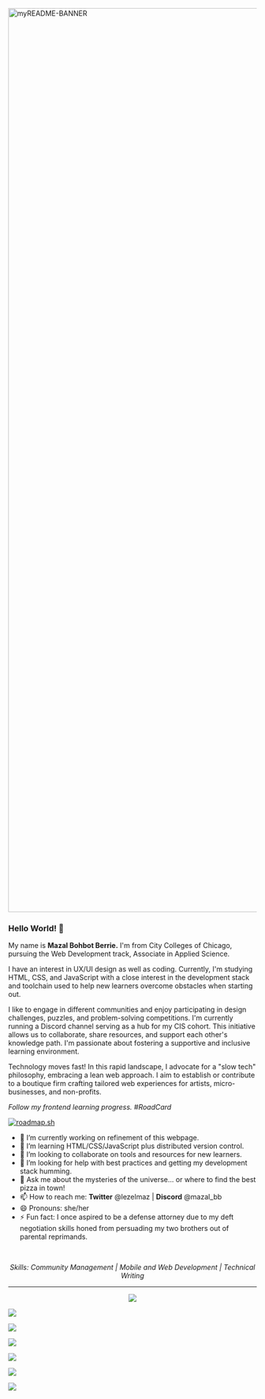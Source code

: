 <img width="1834" alt="myREADME-BANNER" src="https://github.com/studentiyot/studentiyot/assets/158574576/9bd1426f-27bd-44ad-a58b-7f2dda2a76aa">

### Hello World! 👋

My name is **Mazal Bohbot Berrie.** I'm from City Colleges of Chicago, pursuing the Web Development track, Associate in Applied Science.

I have an interest in UX/UI design as well as coding. Currently, I'm studying HTML, CSS, and JavaScript with a close interest in the development stack and toolchain used to help new learners overcome obstacles when starting out.

I like to engage in different communities and enjoy participating in design challenges, puzzles, and problem-solving competitions. I'm currently running a Discord channel serving as a hub for my CIS cohort. This initiative allows us to collaborate, share resources, and support each other's knowledge path. I'm passionate about fostering a supportive and inclusive learning environment.

Technology moves fast! In this rapid landscape, I advocate for a "slow tech" philosophy, embracing a lean web approach. I aim to establish or contribute to a boutique firm crafting tailored web experiences for artists, micro-businesses, and non-profits.

<figcaption><em>Follow my frontend learning progress. #RoadCard</em></figcaption>

<a href="https://roadmap.sh"><img src="https://api.roadmap.sh/v1-badge/wide/665f7a0cb998f3b3c7a9543f?variant=dark" alt="roadmap.sh"/></a></br>

- 🔭 I’m currently working on refinement of this webpage.
- 🌱 I’m learning HTML/CSS/JavaScript plus distributed version control.
- 👯 I’m looking to collaborate on tools and resources for new learners.
- 🤔 I’m looking for help with best practices and getting my development stack humming.
- 💬 Ask me about the mysteries of the universe... or where to find the best pizza in town!
- 📫 How to reach me: **Twitter** @lezelmaz | **Discord** @mazal_bb
- 😄 Pronouns: she/her
- ⚡ Fun fact: I once aspired to be a defense attorney due to my deft negotiation skills honed from persuading my two brothers out of parental reprimands.

<p>&nbsp;</p>
<p align="center">
  <em>Skills: Community Management | Mobile and Web Development | Technical Writing</em>
</p>
<hr>
<p align="center">
  <a href="https://skillicons.dev">
    <img src="https://skillicons.dev/icons?i=html,css,js,figma,bash,git" />
  </a>
</p>

![](https://api.roadmap.sh/v1-badge/wide/665f7a0cb998f3b3c7a9543f)

![](https://api.roadmap.sh/v1-badge/wide/665f7a0cb998f3b3c7a9543f)

![](https://api.roadmap.sh/v1-badge/wide/665f7a0cb998f3b3c7a9543f)

![](https://api.roadmap.sh/v1-badge/wide/665f7a0cb998f3b3c7a9543f)

![](https://api.roadmap.sh/v1-badge/wide/665f7a0cb998f3b3c7a9543f)

![](https://api.roadmap.sh/v1-badge/wide/665f7a0cb998f3b3c7a9543f)

